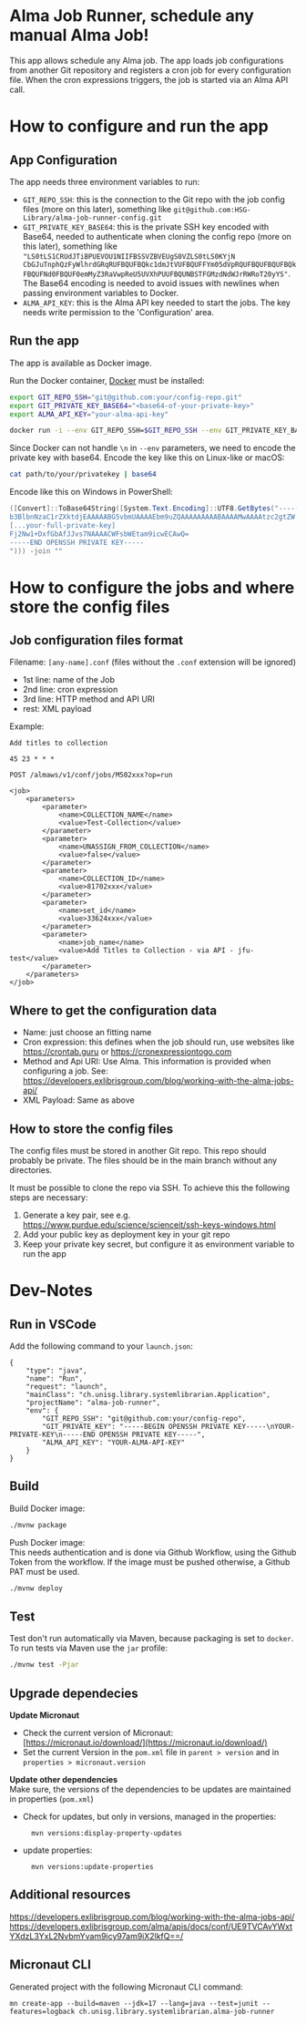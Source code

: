 # Alma Job Runner, schedule any manual Alma Job!
This app allows schedule any Alma job. The app loads job configurations from another Git repository and
registers a cron job for every configuration file.
When the cron expressions triggers, the job is started via an Alma API call.

# How to configure and run the app
## App Configuration
The app needs three environment variables to run:

* `GIT_REPO_SSH`: this is the connection to the Git repo with the job config files (more on this later), something like `git@github.com:HSG-Library/alma-job-runner-config.git`
* `GIT_PRIVATE_KEY_BASE64`: this is the private SSH key encoded with Base64, needed to authenticate when cloning the config repo (more on this later), something like `"LS0tLS1CRUdJTiBPUEVOU1NIIFBSSVZBVEUgS0VZLS0tLS0KYjN
CbGJuTnphQzFyWlhrdGRqRUFBQUFBQkc1dmJtVUFBQUFFYm05dVpRQUFBQUFBQUFBQkFBQUFNd0FBQUF0emMyZ3RaVwpReU5UVXhPUUFBQUNBSTFGMzdNdWJrRWRoT20yYS"`. The Base64 encoding is needed to avoid issues with newlines when passing environment variables to Docker.
* `ALMA_API_KEY`: this is the Alma API key needed to start the jobs. The key needs write permission to the 'Configuration' area.

## Run the app
The app is available as Docker image.

Run the Docker container, [Docker](https://www.docker.com/) must be installed:
```bash
export GIT_REPO_SSH="git@github.com:your/config-repo.git"
export GIT_PRIVATE_KEY_BASE64="<base64-of-your-private-key>"
export ALMA_API_KEY="your-alma-api-key"

docker run -i --env GIT_REPO_SSH=$GIT_REPO_SSH --env GIT_PRIVATE_KEY_BASE64=$GIT_PRIVATE_KEY_BASE64 --env ALMA_API_KEY=$ALMA_API_KEY ghcr.io/hsg-library/alma-job-runner
```
Since Docker can not handle `\n` in `--env` parameters, we need to encode the private key with base64. Encode the key like this on Linux-like or macOS:
```bash
cat path/to/your/privatekey | base64
```
Encode like this on Windows in PowerShell:
```powershell
([Convert]::ToBase64String([System.Text.Encoding]::UTF8.GetBytes("-----BEGIN OPENSSH PRIVATE KEY-----
b3BlbnNzaC1rZXktdjEAAAAABG5vbmUAAAAEbm9uZQAAAAAAAAABAAAAMwAAAAtzc2gtZW
[...your-full-private-key]
Fj2Nw1+DxfGbAfJJvs7NAAAACWFsbWEtam9icwECAwQ=
-----END OPENSSH PRIVATE KEY-----
"))) -join ""
```

# How to configure the jobs and where store the config files
## Job configuration files format
Filename: `[any-name].conf` (files without the `.conf` extension will be ignored)

* 1st line: name of the Job
* 2nd line: cron expression
* 3rd line: HTTP method and API URI
* rest: XML payload

Example:
```
Add titles to collection

45 23 * * *

POST /almaws/v1/conf/jobs/M502xxx?op=run

<job>
	<parameters>
		<parameter>
			<name>COLLECTION_NAME</name>
			<value>Test-Collection</value>
		</parameter>
		<parameter>
			<name>UNASSIGN_FROM_COLLECTION</name>
			<value>false</value>
		</parameter>
		<parameter>
			<name>COLLECTION_ID</name>
			<value>81702xxx</value>
		</parameter>
		<parameter>
			<name>set_id</name>
			<value>33624xxx</value>
		</parameter>
		<parameter>
			<name>job_name</name>
			<value>Add Titles to Collection - via API - jfu-test</value>
		</parameter>
	</parameters>
</job>
```
## Where to get the configuration data
* Name: just choose an fitting name
* Cron expression: this defines when the job should run, use websites like https://crontab.guru or https://cronexpressiontogo.com
* Method and Api URI: Use Alma. This information is provided when configuring a job. See: https://developers.exlibrisgroup.com/blog/working-with-the-alma-jobs-api/
* XML Payload: Same as above

## How to store the config files
The config files must be stored in another Git repo. This repo should probably be private.
The files should be in the main branch without any directories.

It must be possible to clone the repo via SSH. To achieve this the following steps are necessary:
1. Generate a key pair, see e.g. https://www.purdue.edu/science/scienceit/ssh-keys-windows.html
2. Add your public key as deployment key in your git repo
3. Keep your private key secret, but configure it as environment variable to run the app

# Dev-Notes
## Run in VSCode
Add the following command to your `launch.json`:
```
{
    "type": "java",
    "name": "Run",
    "request": "launch",
    "mainClass": "ch.unisg.library.systemlibrarian.Application",
    "projectName": "alma-job-runner",
    "env": {
        "GIT_REPO_SSH": "git@github.com:your/config-repo",
        "GIT_PRIVATE_KEY": "-----BEGIN OPENSSH PRIVATE KEY-----\nYOUR-PRIVATE-KEY\n-----END OPENSSH PRIVATE KEY-----",
        "ALMA_API_KEY": "YOUR-ALMA-API-KEY"
    }
}
```

## Build
Build Docker image:
```bash
./mvnw package
```
Push Docker image:<br>
This needs authentication and is done via Github Workflow, using the Github Token from the workflow. If the image must be pushed otherwise, a Github PAT must be used.
```bash
./mvnw deploy
```
## Test
Test don't run automatically via Maven, because packaging is set to `docker`. To run tests via Maven use the `jar` profile:
```bash
./mvnw test -Pjar
```

## Upgrade dependecies
**Update Micronaut**<br>
* Check the current version of Micronaut: [https://micronaut.io/download/](https://micronaut.io/download/)
* Set the current Version in the `pom.xml` file in `parent > version` and in `properties > micronaut.version`

**Update other dependencies**<br>
Make sure, the versions of the dependencies to be updates are maintained in properties (`pom.xml`)
* Check for updates, but only in versions, managed in the properties:

		mvn versions:display-property-updates

* update properties:

		mvn versions:update-properties

## Additional resources
https://developers.exlibrisgroup.com/blog/working-with-the-alma-jobs-api/
https://developers.exlibrisgroup.com/alma/apis/docs/conf/UE9TVCAvYWxtYXdzL3YxL2NvbmYvam9icy97am9iX2lkfQ==/

## Micronaut CLI
Generated project with the following Micronaut CLI command:

    mn create-app --build=maven --jdk=17 --lang=java --test=junit --features=logback ch.unisg.library.systemlibrarian.alma-job-runner
